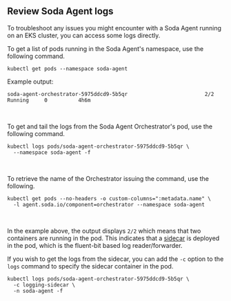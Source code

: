 ## Review Soda Agent logs

To troubleshoot any issues you might encounter with a Soda Agent running on an EKS cluster, you can access some logs directly.

To get a list of pods running in the Soda Agent's namespace, use the following command.
```shell
kubectl get pods --namespace soda-agent
```

Example output:
```shell
soda-agent-orchestrator-5975ddcd9-5b5qr                         2/2     Running     0          4h6m
```

<br />

To get and tail the logs from the Soda Agent Orchestrator's pod, use the following command.
```shell
kubectl logs pods/soda-agent-orchestrator-5975ddcd9-5b5qr \
  --namespace soda-agent -f
```

<br />

To retrieve the name of the Orchestrator issuing the command, use the following.
```shell
kubectl get pods --no-headers -o custom-columns=":metadata.name" \
  -l agent.soda.io/component=orchestrator --namespace soda-agent
```

<br />

In the example above, the output displays `2/2` which means that two containers are running in the pod. This indicates that a <a href="https://medium.com/bb-tutorials-and-thoughts/kubernetes-learn-sidecar-container-pattern-6d8c21f873d" target="_blank">sidecar</a> is deployed in the pod, which is the fluent-bit based log reader/forwarder. 

If you wish to get the logs from the sidecar, you can add the `-c` option to the `logs` command to specify the sidecar container in the pod.
```shell
kubectl logs pods/soda-agent-orchestrator-5975ddcd9-5b5qr \
  -c logging-sidecar \
  -n soda-agent -f
```
